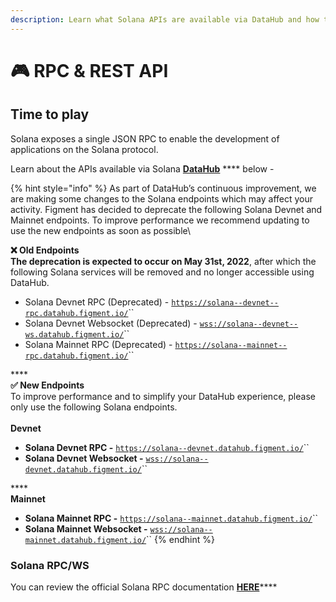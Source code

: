 ```yaml
---
description: Learn what Solana APIs are available via DataHub and how to use them
---
```


# 🎮 RPC & REST API

## Time to play

Solana exposes a single JSON RPC to enable the development of applications on the Solana protocol.

Learn about the APIs available via Solana [**DataHub**](https://datahub.figment.io/signup) **** below -&#x20;

{% hint style="info" %}
As part of DataHub’s continuous improvement, we are making some changes to the Solana endpoints which may affect your activity. Figment has decided to deprecate the following Solana Devnet and Mainnet endpoints. To improve performance we recommend updating to use the new endpoints as soon as possible\


**❌ Old Endpoints**\
**The deprecation is expected to occur on May 31st, 2022**, after which the following Solana services will be removed and no longer accessible using DataHub.

* Solana Devnet RPC (Deprecated) - [`https://solana--devnet--rpc.datahub.figment.io/`](https://solana--devnet--rpc.datahub.figment.io/)``
* Solana Devnet Websocket (Deprecated) - [`wss://solana--devnet--ws.datahub.figment.io/`](wss://solana--devnet--ws.datahub.figment.io/)``
* Solana Mainnet RPC (Deprecated) - [`https://solana--mainnet--rpc.datahub.figment.io/`](https://solana--mainnet--rpc.datahub.figment.io/)``

****\
**✅ New Endpoints**\
To improve performance and to simplify your DataHub experience, please only use the following Solana endpoints.\
\
**Devnet**

* **Solana Devnet RPC -** [`https://solana--devnet.datahub.figment.io/`](https://solana--devnet.datahub.figment.io/)``
* **Solana Devnet Websocket -** [`wss://solana--devnet.datahub.figment.io/`](wss://solana--devnet.datahub.figment.io/)``

****\
**Mainnet**

* **Solana Mainnet RPC -** [`https://solana--mainnet.datahub.figment.io/`](https://solana--mainnet.datahub.figment.io/)``
* **Solana Mainnet Websocket -** [`wss://solana--mainnet.datahub.figment.io/`](wss://solana--mainnet.datahub.figment.io/)``
{% endhint %}

### Solana RPC/WS

You can review the official Solana RPC documentation [**HERE**](https://docs.solana.com/developing/clients/jsonrpc-api)****
